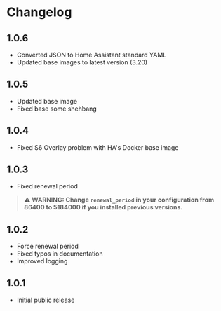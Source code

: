 # Changelog

## 1.0.6

- Converted JSON to Home Assistant standard YAML
- Updated base images to latest version (3.20)

## 1.0.5

- Updated base image
- Fixed base some shehbang

## 1.0.4

- Fixed S6 Overlay problem with HA's Docker base image

## 1.0.3

- Fixed renewal period
> **&#x26a0;&#xfe0f; WARNING: Change `renewal_period` in your configuration from 86400 to 5184000 if you installed previous versions.**

## 1.0.2

- Force renewal period
- Fixed typos in documentation
- Improved logging

## 1.0.1

- Initial public release

